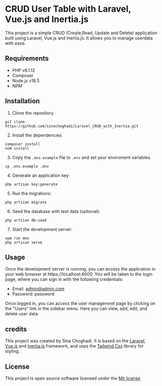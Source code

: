 # CRUD User Table with Laravel, Vue.js and Inertia.js

This project is a simple CRUD (Create,Read, Update and Delete) application built using Laravel, Vue.js and Inertia.js. It allows you to manage userdata with ease.

## Requirements
+ PHP v8.1.12
+ Composer
+ Node.js v18.5
+ NPM

## Installation
1. Clone the repository

```
git clone https://github.com/sinachoghadi/Laravel_CRUD_with_Inertia.git
```

2. Install the dependencies

```
composer install
nom install
```

3. Copy the `.env.example` file to `.env` and set your enviroment variables.
   
```
cp .env.example .env
```

4. Generate an application key:

```
php artisan key:generate
```

5. Run the migrations:
   
```
php artisan migrate
```

6. Seed the database with test data (optional):

```
php artisan db:seed
```
7. Start the development server:

```
npm run dev
php artisan serve
```

## Usage
Once the development server is running, you can access the application in your web browser at https://localhost:8000. You will be taken to the login page, where you can sign in with the following credentials:

+ Email: admin@admin.com
+ Password: password

Once logged in, you can access the user managemnet page by clicking on the "Users" link in the sidebar menu. Here you can view, add, edit, and delete user data.

## credits
This project was created by Sina Choghadi. It is based on the [Laravel](https://laravel.com/), [Vue.js](https://vuejs.org/) and [Inertia.js](https://inertiajs.com/) framework, and uses the [Tailwind Css](https://tailwindcss.com/) library for styling.

## License
This project is open source software licensed under the [Mit license](https://opensource.org/license/mit/)
